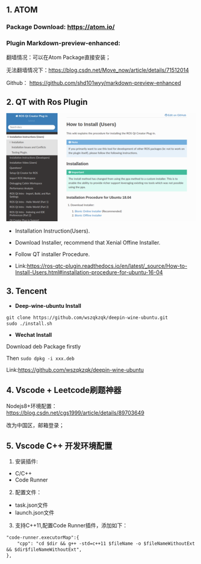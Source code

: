 ## 1. <kdb>ATOM<kdb>

### Package Download: https://atom.io/

### Plugin Markdown-preview-enhanced:

翻墙情况：可以在Atom Package直接安装；

无法翻墙情况下：https://blog.csdn.net/Move_now/article/details/71512014

Github： https://github.com/shd101wyy/markdown-preview-enhanced

## 2. QT with Ros Plugin

![QT Install](assets/markdown-img-paste-20190725211615562.png)

- Installation Instruction(Users).

- Download Installer, recommend that Xenial Offine Installer.

- Follow QT installer Procedure.

- Link:https://ros-qtc-plugin.readthedocs.io/en/latest/_source/How-to-Install-Users.html#installation-procedure-for-ubuntu-16-04

## 3. Tencent

- **Deep-wine-ubuntu Install**

```
git clone https://github.com/wszqkzqk/deepin-wine-ubuntu.git
sudo ./install.sh
```
- **Wechat Install**

Download deb Package firstly

Then `sudo dpkg -i xxx.deb`

Link:https://github.com/wszqkzqk/deepin-wine-ubuntu

## 4. Vscode + Leetcode刷题神器

Nodejs8+环境配置：
https://blog.csdn.net/cgs1999/article/details/89703649

改为中国区，邮箱登录；

## 5. Vscode C++ 开发环境配置

1. 安装插件:
- C/C++
- Code Runner
2. 配置文件：
- task.json文件
- launch.json文件
3. 支持C++11,配置Code Runner插件，添加如下：
```
"code-runner.executorMap":{
    "cpp": "cd $dir && g++ -std=c++11 $fileName -o $fileNameWithoutExt && $dir$fileNameWithoutExt",
},
```
